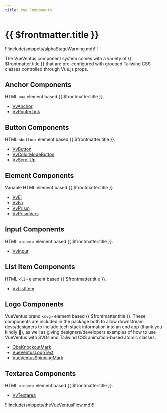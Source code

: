 ```yaml
---
title: Vue Components
---
```


<script setup>
    import DocsAnimatedLogoSection from '../../src/views/compos/DocsAnimatedLogoSection.vue'
    import DocsPackageVersion from '../../src/views/compos/DocsPackageVersion.vue'
    import SvgDiagramVueVentusFlow from '../../src/views/compos/SvgDiagramVueVentusFlow.vue'
</script>




<DocsAnimatedLogoSection/>





# {{ $frontmatter.title }}

!!!include(snippets/alphaStageWarning.md)!!!

The VueVentus component system comes with a variety of {{ $frontmatter.title }} that are pre-configured with grouped Tailwind CSS classes controlled through Vue.js props.







## Anchor Components

HTML `<a>` element based {{ $frontmatter.title }}.

* [VvAnchor](/components/anchors/vv-anchor)
* [VvRouterLink](/components/anchors/vv-router-link)







## Button Components

HTML `<button>` element based {{ $frontmatter.title }}.

* [VvButton](/components/buttons/vv-button)
* [VvColorModeButton](/components/buttons/vv-color-mode-button)
* [VvScrollUp](/components/buttons/vv-scroll-up)







## Element Components

Variable HTML element based {{ $frontmatter.title }}.

* [VvEl](/components/elements/vv-el)
* [VvFa](/components/elements/vv-fa)
* [VvPrism](/components/elements/vv-prism)
* [VvPrismVars](/components/elements/vv-prism-vars)







## Input Components

HTML `<input>` element based {{ $frontmatter.title }}.

* [VvInput](/components/inputs/vv-input)







## List Item Components

HTML `<li>` element based {{ $frontmatter.title }}.

* [VvListItem](/components/lists/vv-list-item)







## Logo Components

VueVentus brand `<svg>` element based {{ $frontmatter.title }}. These components are included in the package both to allow downstream devs/designers to include tech stack information into an end app (thank you kindly :smiling_face_with_three_hearts:), as well as giving designers/developers examples of how to use VueVentus with SVGs and Tailwind CSS animation-based atomic classes.

* [ObeKnockoutMark](/components/logos/obe-knockout-mark)
* [VueVentusLogoText](/components/logos/vueventus-logo-text)
* [VueVentusSpinningMark](/components/logos/vueventus-spinning-mark)







## Textarea Components

HTML `<input>` element based {{ $frontmatter.title }}.

* [VvTextarea](/components/textareas/vv-textarea)








!!!include(snippets/theVueVentusFlow.md)!!!

<SvgDiagramVueVentusFlow class="w-full"/>












<DocsPackageVersion/>

